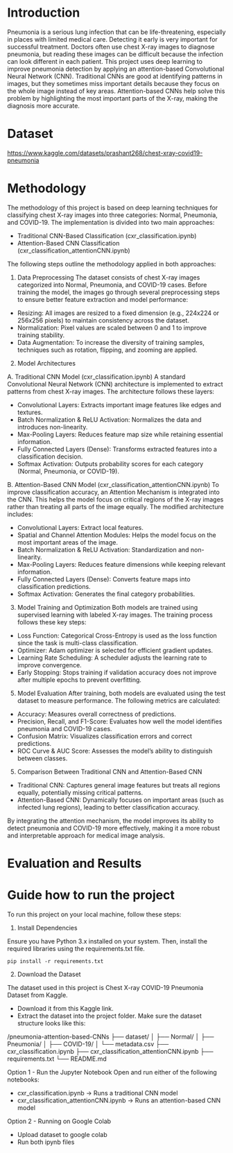 # Introduction
Pneumonia is a serious lung infection that can be life-threatening, especially in places with limited medical care. Detecting it early is very important for successful treatment. Doctors often use chest X-ray images to diagnose pneumonia, but reading these images can be difficult because the infection can look different in each patient.
This project uses deep learning to improve pneumonia detection by applying an attention-based Convolutional Neural Network (CNN). Traditional CNNs are good at identifying patterns in images, but they sometimes miss important details because they focus on the whole image instead of key areas. Attention-based CNNs help solve this problem by highlighting the most important parts of the X-ray, making the diagnosis more accurate.

# Dataset
https://www.kaggle.com/datasets/prashant268/chest-xray-covid19-pneumonia

# Methodology
The methodology of this project is based on deep learning techniques for classifying chest X-ray images into three categories: Normal, Pneumonia, and COVID-19. The implementation is divided into two main approaches:
* Traditional CNN-Based Classification (cxr_classification.ipynb)
* Attention-Based CNN Classification (cxr_classification_attentionCNN.ipynb)

The following steps outline the methodology applied in both approaches:

1. Data Preprocessing
The dataset consists of chest X-ray images categorized into Normal, Pneumonia, and COVID-19 cases. Before training the model, the images go through several preprocessing steps to ensure better feature extraction and model performance:
* Resizing: All images are resized to a fixed dimension (e.g., 224x224 or 256x256 pixels) to maintain consistency across the dataset.
* Normalization: Pixel values are scaled between 0 and 1 to improve training stability.
* Data Augmentation: To increase the diversity of training samples, techniques such as rotation, flipping, and zooming are applied.

2. Model Architectures

A. Traditional CNN Model (cxr_classification.ipynb)
A standard Convolutional Neural Network (CNN) architecture is implemented to extract patterns from chest X-ray images. The architecture follows these layers:
* Convolutional Layers: Extracts important image features like edges and textures.
* Batch Normalization & ReLU Activation: Normalizes the data and introduces non-linearity.
* Max-Pooling Layers: Reduces feature map size while retaining essential information.
* Fully Connected Layers (Dense): Transforms extracted features into a classification decision.
* Softmax Activation: Outputs probability scores for each category (Normal, Pneumonia, or COVID-19).

B. Attention-Based CNN Model (cxr_classification_attentionCNN.ipynb)
To improve classification accuracy, an Attention Mechanism is integrated into the CNN. This helps the model focus on critical regions of the X-ray images rather than treating all parts of the image equally. The modified architecture includes:
* Convolutional Layers: Extract local features.
* Spatial and Channel Attention Modules: Helps the model focus on the most important areas of the image.
* Batch Normalization & ReLU Activation: Standardization and non-linearity.
* Max-Pooling Layers: Reduces feature dimensions while keeping relevant information.
* Fully Connected Layers (Dense): Converts feature maps into classification predictions.
* Softmax Activation: Generates the final category probabilities.

3. Model Training and Optimization
Both models are trained using supervised learning with labeled X-ray images. The training process follows these key steps:
* Loss Function: Categorical Cross-Entropy is used as the loss function since the task is multi-class classification.
* Optimizer: Adam optimizer is selected for efficient gradient updates.
* Learning Rate Scheduling: A scheduler adjusts the learning rate to improve convergence.
* Early Stopping: Stops training if validation accuracy does not improve after multiple epochs to prevent overfitting.

5. Model Evaluation
After training, both models are evaluated using the test dataset to measure performance. The following metrics are calculated:
* Accuracy: Measures overall correctness of predictions.
* Precision, Recall, and F1-Score: Evaluates how well the model identifies pneumonia and COVID-19 cases.
* Confusion Matrix: Visualizes classification errors and correct predictions.
* ROC Curve & AUC Score: Assesses the model’s ability to distinguish between classes.

5. Comparison Between Traditional CNN and Attention-Based CNN
* Traditional CNN: Captures general image features but treats all regions equally, potentially missing critical patterns.
* Attention-Based CNN: Dynamically focuses on important areas (such as infected lung regions), leading to better classification accuracy.

By integrating the attention mechanism, the model improves its ability to detect pneumonia and COVID-19 more effectively, making it a more robust and interpretable approach for medical image analysis.

# Evaluation and Results

# Guide how to run the project
To run this project on your local machine, follow these steps:

1. Install Dependencies

Ensure you have Python 3.x installed on your system. Then, install the required libraries using the requirements.txt file.

`pip install -r requirements.txt`

2. Download the Dataset

The dataset used in this project is Chest X-ray COVID-19 Pneumonia Dataset from Kaggle.
* Download it from this Kaggle link.
* Extract the dataset into the project folder. Make sure the dataset structure looks like this:

/pneumonia-attention-based-CNNs
├── dataset/
│   ├── Normal/
│   ├── Pneumonia/
│   ├── COVID-19/
│   └── metadata.csv
├── cxr_classification.ipynb
├── cxr_classification_attentionCNN.ipynb
├── requirements.txt
└── README.md

Option 1 - Run the Jupyter Notebook
Open and run either of the following notebooks:
* cxr_classification.ipynb → Runs a traditional CNN model
* cxr_classification_attentionCNN.ipynb → Runs an attention-based CNN model


Option 2 - Running on Google Colab
* Upload dataset to google colab
* Run both ipynb files

